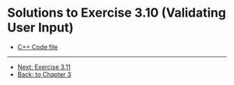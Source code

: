 # Solutions to Exercise 3.10 (Validating User Input)

- [C++ Code file](e03_10.cpp)

---

- [Next: Exercise 3.11](03_11.md)
- [Back: to Chapter 3](README.md)
